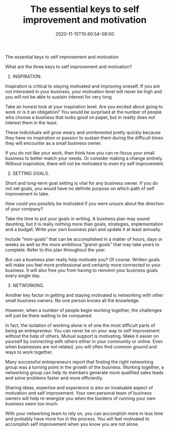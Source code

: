 ﻿---
title: "The essential keys to self improvement and motivation"
date: 2020-11-15T10:40:54-08:00
description: "25-ARTICLES Tips for Web Success"
featured_image: "/images/25-ARTICLES.jpg"
tags: ["25 ARTICLES"]
---

The essential keys to self improvement and motivation


What are the three keys to self improvement and motivation?

1. INSPIRATION.

Inspiration is critical to staying motivated and improving oneself. If you are not interested in your business, your motivation level will never be high and you will not be able to sustain interest for very long.

Take an honest look at your inspiration level. Are you excited about going to work or is it an obligation? You would be surprised at the number of people who choose a business that looks good on paper, but in reality does not interest them in the least. 

These individuals will grow weary and uninterested pretty quickly because they have no inspiration or passion to sustain them during the difficult times they will encounter as a small business owner.

If you do not like your work, then think how you can re-focus your small business to better match your needs. Or consider making a change entirely. Without inspiration, there will not be motivated to even try self improvement.

2. SETTING GOALS.

Short and long-term goal setting is vital for any business owner. If you do not set goals, you would have no definite purpose on which path of self improvement to take.

How could you possibly be motivated if you were unsure about the direction of your company?

Take the time to put your goals in writing. A business plan may sound daunting, but it is really nothing more than goals, strategies, implementation and a budget. Write your own business plan and update it at least annually. 

Include “mini-goals” that can be accomplished in a matter of hours, days or weeks as well as the more ambitious “grand-goals” that may take years to complete. Refer to this plan throughout the year.

But can a business plan really help motivate you? Of course. Written goals will make you feel more professional and certainly more connected to your business. It will also free you from having to reinvent your business goals every single day.

3. NETWORKING.

Another key factor in getting and staying motivated is networking with other small business owners. No one person knows all the knowledge. 

However, when a number of people begin working together, the challenges will just be there waiting to be conquered.

In fact, the isolation of working alone is of one the most difficult parts of being an entrepreneur. You can never be on your way to self improvement without the help of others.  Mutual support is motivating. 
Make it easier on yourself by connecting with others either in your community or online. Even when businesses are not related, you will often find common ground and ways to work together.

Many successful entrepreneurs report that finding the right networking group was a turning point in the growth of the business. Working together, a networking group can help its members generate more qualified sales leads and solve problems faster and more efficiently. 

Sharing ideas, expertise and experience is also an invaluable aspect of motivation and self improvement. 
Your own personal team of business owners will help re-energize you when the burdens of running your own business seem too much. 

With your networking team to rely on, you can accomplish more in less time and probably have more fun in the process. You will feel motivated to accomplish self improvement when you know you are not alone.







